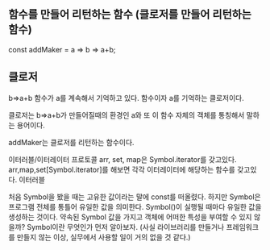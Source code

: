 ## 함수를 만들어 리턴하는 함수 (클로저를 만들어 리턴하는 함수)
const addMaker = a => b => a+b;

## 클로저
b=>a+b 함수가 a를 계속해서 기억하고 있다.
함수이자 a를 기억하는 클로저이다.

클로저는 b=>a+b가 만들어질때의 환경인 a와 또 이 함수 자체의 객체를 통칭해서 말하는 용어이다.

addMaker는 클로저를 리턴하는 함수이다.

이터러블/이터레이터 프로토콜
arr, set, map은 Symbol.iterator를 갖고있다.
arr,map,set[Symbol.iterator]를 해보면 각각 이터레이터에 해당하는 함수를 갖고있다.
이터러블

처음 Symbol을 봤을 때는 고유한 값이라는 말에 const를 떠올렸다. 하지만 Symbol은 프로그램 전체를 통틀어 유일한 값을 의미한다. Symbol()이 실행될 때마다 유일한 값을 생성하는 것이다. 약속된 Symbol 값을 가지고 객체에 어떠한 특성을 부여할 수 있지 않을까? Symbol이란 무엇인가 먼저 알아보자.
(사실 라이브러리를 만들거나 프레임워크를 만들지 않는 이상, 실무에서 사용할 일이 거의 없을 것 같다.)